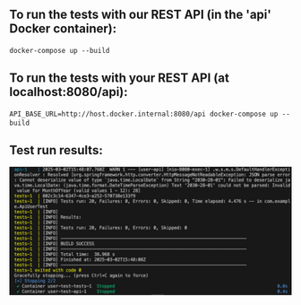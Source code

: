 ## To run the tests with our REST API (in the 'api' Docker container):
```
docker-compose up --build
```

## To run the tests with your REST API (at localhost:8080/api):
```
API_BASE_URL=http://host.docker.internal:8080/api docker-compose up --build
```

## Test run results:
![alt text](image.png)